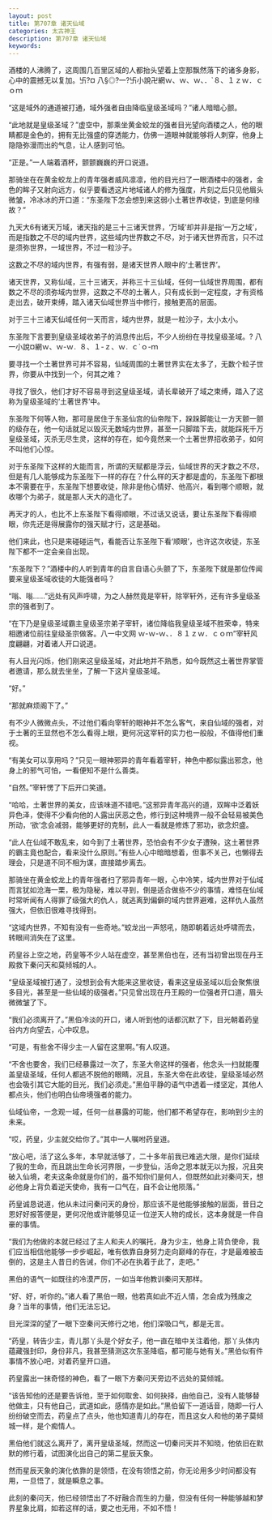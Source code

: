 ```yaml
---
layout: post
title: 第707章 诸天仙域
categories: 太古神王
description: 第707章 诸天仙域
keywords:
---
```


酒楼的人沸腾了，这周围几百里区域的人都抬头望着上空那飘然落下的诸多身影，心中的震撼无以复加。卐?¤ 八§◎?一?卐小說卍網ｗ、ｗ、ｗ、．`８、１ｚｗ．ｃｏｍ

“这是域外的通道被打通，域外强者自由降临皇级圣域吗？”诸人暗暗心颤。

“此地就是皇级圣域？”虚空中，那乘坐黄金蛟龙的强者目光望向酒楼之人，他的眼睛都是金色的，拥有无比强盛的穿透能力，仿佛一道眼神就能够将人刺穿，他身上隐隐弥漫而出的气息，让人感到可怕。

“正是。”一人端着酒杯，颤颤巍巍的开口说道。

那骑坐在在黄金蛟龙上的青年强者威风凛凛，他的目光扫了一眼酒楼中的强者，金色的眸子又射向远方，似乎要看透这片地域诸人的修为强度，片刻之后只见他眉头微皱，冷冰冰的开口道：“东圣陛下怎会想到来这弱小土著世界收徒，到底是何缘故？”

九天大6有诸天万域，诸天指的是三十三诸天世界，‘万域’却并非是指‘一万之域’，而是指数之不尽的域内世界，这些域内世界数之不尽，对于诸天世界而言，只不过是须弥世界，一域世界，不过一粒沙子。

这数之不尽的域内世界，有强有弱，是诸天世界人眼中的‘土著世界’。

诸天世界，又称仙域，三十三诸天，并称三十三仙域，任何一仙域世界周围，都有数之不尽的须弥域内世界，这数之不尽的土著人，只有成长到一定程度，才有资格走出去，破开束缚，踏入诸天仙域世界当中修行，接触更高的层面。

对于三十三诸天仙域任何一天而言，域内世界，就是一粒沙子，太小太小。

东圣陛下言要到皇级圣域收弟子的消息传出后，不少人纷纷在寻找皇级圣域。? 八一小說¤網ｗ、ｗ-ｗ`．`８、１-ｚ、ｗ`．`ｃ`ｏ-ｍ

要寻找一个土著世界可并不容易，仙域周围的土著世界实在太多了，无数个粒子世界，你要从中找到一个，何其之难？

寻找了很久，他们才好不容易寻到这皇级圣域，请长辈破开了域之束缚，踏入了这称为皇级圣域的‘土著世界’中。

东圣陛下何等人物，那可是居住于东圣仙宫的仙帝陛下，跺跺脚能让一方天颤一颤的级存在，他一句话就足以毁灭无数域内世界，甚至一只脚踏下去，就能踩死千万皇级圣域，灭杀无尽生灵，这样的存在，如今竟然来一个土著世界招收弟子，如何不叫他们心惊。

对于东圣陛下这样的大能而言，所谓的天赋都是浮云，仙域世界的天才数之不尽，但是有几人能够成为东圣陛下一样的存在？什么样的天才都是虚的，东圣陛下都根本不需要在乎，东圣陛下想要收徒，除非是他心情好、他高兴，看到哪个顺眼，就收哪个为弟子，就是那人天大的造化了。

再天才的人，也比不上东圣陛下看得顺眼，不过话又说话，要让东圣陛下看得顺眼，你先还是得展露你的强天赋才行，这是基础。

他们来此，也只是来碰碰运气，看能否让东圣陛下看‘顺眼’，也许这次收徒，东圣陛下都不一定会亲自出现。

“东圣陛下？”酒楼中的人听到青年的自言自语心头颤了下，东圣陛下就是那位传闻要来皇级圣域收徒的大能强者吗？

“嗡、嗡……”远处有风声呼啸，为之人赫然竟是宰轩，除宰轩外，还有许多皇级圣宗的强者到了。

“在下乃是皇级圣域霸主皇级圣宗弟子宰轩，诸位降临我皇级圣域不胜荣幸，特来相邀诸位前往皇级圣宗做客。八一中文网  ｗ-ｗ-ｗ、．８１ｚｗ．ｃｏｍ”宰轩风度翩翩，对着诸人开口说道。

有人目光闪烁，他们刚来这皇级圣域，对此地并不熟悉，如今既然这土著世界掌管者邀请，那么就去坐坐，了解一下这片皇级圣域。

“好。”

“那就麻烦阁下了。”

有不少人微微点头，不过他们看向宰轩的眼神并不怎么客气，来自仙域的强者，对于土著的王显然也不怎么看得上眼，更何况这宰轩的实力也一般般，不值得他们重视。

“有美女可以享用吗？”只见一眼神邪异的青年看着宰轩，神色中都似露出邪念，他身上的邪气可怕，一看便知不是什么善类。

“自然。”宰轩愣了下后开口笑道。

“哈哈，土著世界的美女，应该味道不错吧。”这邪异青年高兴的道，双眸中泛着妖异色泽，使得不少看向他的人露出厌恶之色，修行到这种境界一般不会轻易被美色所动，‘欲’念会减弱，能够更好的克制，此人一看就是修炼了邪功，欲念炽盛。

“此人在仙域不敢乱来，如今到了土著世界，恐怕会有不少女子遭殃，这土著世界的霸主竟也配合，看来没什么原则。”有些人心中暗暗想着，但事不关己，也懒得去理会，只是道不同不相为谋，直接踏步离去。

那骑坐在黄金蛟龙上的青年强者扫了邪异青年一眼，心中冷笑，域内世界对于仙域而言犹如沧海一栗，极为隐秘，难以寻到，倒是适合做些不少的事情，难怪在仙域时常听闻有人得罪了级强大的仇人，就逃离到偏僻的域内世界避难，这样仇人虽然强大，但依旧很难寻找得到。

“这域内世界，不知有没有一些奇地。”蛟龙出一声怒吼，随即朝着远处呼啸而去，转眼间消失在了这里。

药皇谷上空之地，药皇等不少人站在虚空，甚至黑伯也在，还有当初曾出现在丹王殿救下秦问天和莫倾城的人。

“皇级圣域被打通了，没想到会有大能来这里收徒，看来这皇级圣域以后会聚焦很多目光，甚至是一些仙域的级强者。”只见曾出现在丹王殿的一位强者开口道，眉头微微皱了下。

“我们必须离开了。”黑伯冷淡的开口，诸人听到他的话都沉默了下，目光朝着药皇谷内方向望去，心中叹息。

“可是，有些舍不得少主一人留在这里啊。”有人叹道。

“不舍也要舍，我们已经暴露过一次了，东圣大帝这样的强者，他念头一扫就能覆盖皇级圣域，任何人都逃不脱他的眼睛，况且，东圣大帝在此收徒，皇级圣域必然也会吸引其它大能的目光，我们必须走。”黑伯平静的语气中透着一缕坚定，其他人都点头，他们也明白仙帝境强者的能力。

仙域仙帝，一念观一域，任何一丝暴露的可能，他们都不希望存在，影响到少主的未来。

“哎，药皇，少主就交给你了。”其中一人嘱咐药皇道。

“放心吧，活了这么多年，本早就活够了，二十多年前我已难逃大限，是你们延续了我的生命，而且跳出生命长河界限，一步登仙，活命之恩本就无以为报，况且突破入仙境，老夫这条命就是你们的，虽不知你们是何人，但既然如此对秦问天，想必他身上背负着逆天使命，我有一口气在，自不会让他陨落。”

药皇诚恳说道，他从未过问秦问天的身份，那应该不是他能够接触的层面，昔日之恩好好报答便是，更何况他或许能够见证一位逆天人物的成长，这本身就是一件自豪的事情。

“我们为他做的本就已经过了主人和夫人的嘱托，身为少主，他身上背负使命，我们应当相信他能够一步步崛起，唯有依靠自身努力走向巅峰的存在，才是最难被击倒的，这是主人昔日的告诫，你们不必在执着于此了，走吧。”

黑伯的语气一如既往的冷漠严厉，一如当年他教训秦问天那样。

“好、好，听你的。”诸人看了黑伯一眼，他若真如此不近人情，怎会成为残废之身？当年的事情，他们无法忘记。

目光深深的望了一眼下空秦问天修行之地，他们深吸口气，都是无言。

“药皇，转告少主，青儿那丫头是个好女子，他一直在暗中关注着他，那丫头体内蕴藏强封印，身份非凡，我甚至猜测这次东圣降临，都可能与她有关。”黑伯似有件事情不放心吧，对着药皇开口道。

药皇露出一抹奇怪的神色，看了一眼下方秦问天旁边不远处的莫倾城。

“该告知他的还是要告诉他，至于如何取舍、如何抉择，由他自己，没有人能够替他做主，只有他自己，武道如此，感情亦是如此。”黑伯留下一道话音，随即一行人纷纷破空而去，药皇点了点头，他也知道青儿的存在，而且这女人和他的弟子莫倾城一样，是个痴情人。

黑伯他们就这么离开了，离开皇级圣域，然而这一切秦问天并不知晓，他依旧在默默的修行着，试图演化出自己的第二星辰天象。

然而星辰天象的演化依靠的是领悟，在没有领悟之前，你无论用多少时间都没有用，一旦悟了，就是瞬息之事。

此刻的秦问天，他已经领悟出了不好融合而生的力量，但没有任何一种能够越和梦界星象比肩，如若这样的话，要之也无用，不如不悟！
